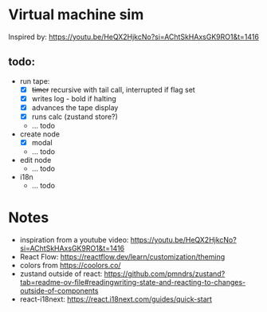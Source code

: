 # Virtual machine sim

Inspired by: https://youtu.be/HeQX2HjkcNo?si=AChtSkHAxsGK9RO1&t=1416

## todo:

- run tape:
  - [x] ~~timer~~ recursive with tail call, interrupted if flag set
  - [x] writes log - bold if halting
  - [x] advances the tape display
  - [x] runs calc (zustand store?)
  - ... todo
- create node
  - [x] modal
  - ... todo
- edit node
  - ... todo
- i18n
  - ... todo

# Notes

- inspiration from a youtube video: https://youtu.be/HeQX2HjkcNo?si=AChtSkHAxsGK9RO1&t=1416
- React Flow: https://reactflow.dev/learn/customization/theming
- colors from https://coolors.co/
- zustand outside of react: https://github.com/pmndrs/zustand?tab=readme-ov-file#readingwriting-state-and-reacting-to-changes-outside-of-components
- react-i18next: https://react.i18next.com/guides/quick-start

